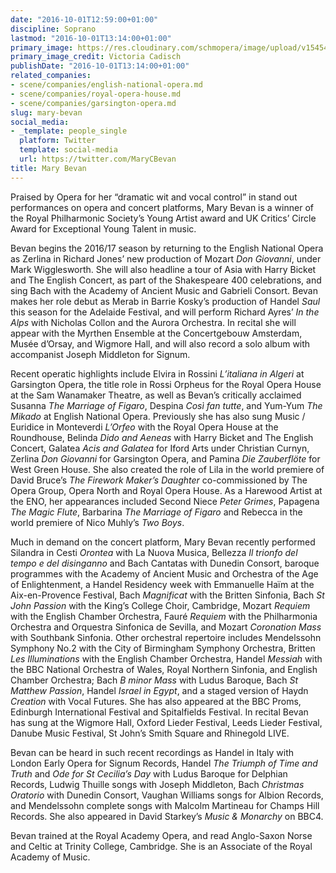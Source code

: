 ```yaml
---
date: "2016-10-01T12:59:00+01:00"
discipline: Soprano
lastmod: "2016-10-01T13:14:00+01:00"
primary_image: https://res.cloudinary.com/schmopera/image/upload/v1545409169/media/webhook-uploads/1475323150261/2016-10-01---Mary-Bevan--credit-Victoria-Cadisch.jpg.jpg
primary_image_credit: Victoria Cadisch
publishDate: "2016-10-01T13:14:00+01:00"
related_companies:
- scene/companies/english-national-opera.md
- scene/companies/royal-opera-house.md
- scene/companies/garsington-opera.md
slug: mary-bevan
social_media:
- _template: people_single
  platform: Twitter
  template: social-media
  url: https://twitter.com/MaryCBevan
title: Mary Bevan
---
```


Praised by Opera for her “dramatic wit and vocal control” in stand out performances on opera and concert platforms, Mary Bevan is a winner of the Royal Philharmonic Society’s Young Artist award and UK Critics’ Circle Award for Exceptional Young Talent in music.

Bevan begins the 2016/17 season by returning to the English National Opera as Zerlina in Richard Jones’ new production of Mozart *Don Giovanni*, under Mark Wigglesworth. She will also headline a tour of Asia with Harry Bicket and The English Concert, as part of the Shakespeare 400 celebrations, and sing Bach with the Academy of Ancient Music and Gabrieli Consort. Bevan makes her role debut as Merab in Barrie Kosky’s production of Handel *Saul* this season for the Adelaide Festival, and will perform Richard Ayres’ *In the Alps* with Nicholas Collon and the Aurora Orchestra. In recital she will appear with the Myrthen Ensemble at the Concertgebouw Amsterdam, Musée d’Orsay, and Wigmore Hall, and will also record a solo album with accompanist Joseph Middleton for Signum.

Recent operatic highlights include Elvira in Rossini *L’italiana in Algeri* at Garsington Opera, the title role in Rossi Orpheus for the Royal Opera House at the Sam Wanamaker Theatre, as well as Bevan’s critically acclaimed Susanna *The Marriage of Figaro*, Despina *Così fan tutte*, and Yum-Yum *The Mikado* at English National Opera. Previously she has also sung Music / Euridice in Monteverdi *L’Orfeo* with the Royal Opera House at the Roundhouse, Belinda *Dido and Aeneas* with Harry Bicket and The English Concert, Galatea *Acis and Galatea* for Iford Arts under Christian Curnyn, Zerlina *Don Giovanni* for Garsington Opera, and Pamina *Die Zauberflöte* for West Green House. She also created the role of Lila in the world premiere of David Bruce’s *The Firework Maker’s Daughter* co-commissioned by The Opera Group, Opera North and Royal Opera House. As a Harewood Artist at the ENO, her appearances included Second Niece *Peter Grimes*, Papagena *The Magic Flute*, Barbarina *The Marriage of Figaro* and Rebecca in the world premiere of Nico Muhly’s *Two Boys*.

Much in demand on the concert platform, Mary Bevan recently performed Silandra in Cesti *Orontea* with La Nuova Musica, Bellezza *Il trionfo del tempo e del disinganno* and Bach Cantatas with Dunedin Consort, baroque programmes with the Academy of Ancient Music and Orchestra of the Age of Enlightenment, a Handel Residency week with Emmanuelle Haïm at the Aix-en-Provence Festival, Bach *Magnificat* with the Britten Sinfonia, Bach *St John Passion* with the King’s College Choir, Cambridge, Mozart *Requiem* with the English Chamber Orchestra, Fauré *Requiem* with the Philharmonia Orchestra and Orquestra Sinfonica de Sevilla, and Mozart *Coronation Mass* with Southbank Sinfonia. Other orchestral repertoire includes Mendelssohn Symphony No.2 with the City of Birmingham Symphony Orchestra, Britten *Les Illuminations* with the English Chamber Orchestra, Handel *Messiah* with the BBC National Orchestra of Wales, Royal Northern Sinfonia, and English Chamber Orchestra; Bach *B minor Mass* with Ludus Baroque, Bach *St Matthew Passion*, Handel *Israel in Egypt*, and a staged version of Haydn *Creation* with Vocal Futures. She has also appeared at the BBC Proms, Edinburgh International Festival and Spitalfields Festival. In recital Bevan has sung at the Wigmore Hall, Oxford Lieder Festival, Leeds Lieder Festival, Danube Music Festival, St John’s Smith Square and Rhinegold LIVE.

Bevan can be heard in such recent recordings as Handel in Italy with London Early Opera for Signum Records, Handel *The Triumph of Time and Truth* and *Ode for St Cecilia’s Day* with Ludus Baroque for Delphian Records, Ludwig Thuille songs with Joseph Middleton, Bach *Christmas Oratorio* with Dunedin Consort, Vaughan Williams songs for Albion Records, and Mendelssohn complete songs with Malcolm Martineau for Champs Hill Records. She also appeared in David Starkey’s *Music & Monarchy* on BBC4.

Bevan trained at the Royal Academy Opera, and read Anglo-Saxon Norse and Celtic at Trinity College, Cambridge. She is an Associate of the Royal Academy of Music.
